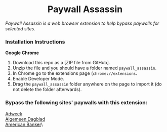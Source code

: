 <h1 align="center">Paywall Assassin</h1>

_Paywall Assassin is a web browser extension to help bypass paywalls for selected sites._

### Installation Instructions

**Google Chrome**

1. Download this repo as a [ZIP file from GitHub].
1. Unzip the file and you should have a folder named `paywall_assassin`.
1. In Chrome go to the extensions page (`chrome://extensions`.
1. Enable Developer Mode.
1. Drag the `paywall_assassin` folder anywhere on the page to import it (do not delete the folder afterwards).

### Bypass the following sites' paywalls with this extension:

[Adweek](https://www.adweek.com)\
[Algemeen Dagblad](https://www.ad.nl)\
[American Banker](https://www.americanbanker.com)\
